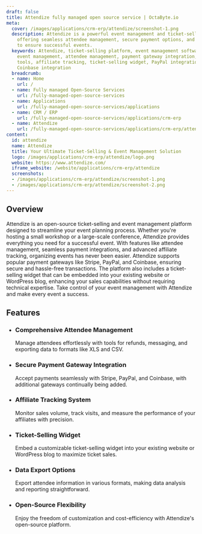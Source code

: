 ```yaml
---
draft: false
title: Attendize fully managed open source service | OctaByte.io
meta:
  cover: /images/applications/crm-erp/attendize/screenshot-1.png
  description: Attendize is a powerful event management and ticket-selling platform
    offering seamless attendee management, secure payment options, and advanced features
    to ensure successful events.
  keywords: Attendize, ticket-selling platform, event management software, open-source
    event management, attendee management, payment gateway integration, event planning
    tools, affiliate tracking, ticket-selling widget, PayPal integration, Stripe integration,
    Coinbase integration
  breadcrumb:
  - name: Home
    url: /
  - name: Fully managed Open-Source Services
    url: /fully-managed-open-source-services
  - name: Applications
    url: /fully-managed-open-source-services/applications
  - name: CRM / ERP
    url: /fully-managed-open-source-services/applications/crm-erp
  - name: Attendize
    url: /fully-managed-open-source-services/applications/crm-erp/attendize
content:
  id: attendize
  name: Attendize
  title: Your Ultimate Ticket-Selling & Event Management Solution
  logo: /images/applications/crm-erp/attendize/logo.png
  website: https://www.attendize.com/
  iframe_website: /website/applications/crm-erp/attendize
  screenshots:
  - /images/applications/crm-erp/attendize/screenshot-1.png
  - /images/applications/crm-erp/attendize/screenshot-2.png
---
```


## Overview

Attendize is an open-source ticket-selling and event management platform designed to streamline your event planning process. Whether you're hosting a small workshop or a large-scale conference, Attendize provides everything you need for a successful event. With features like attendee management, seamless payment integrations, and advanced affiliate tracking, organizing events has never been easier. Attendize supports popular payment gateways like Stripe, PayPal, and Coinbase, ensuring secure and hassle-free transactions. The platform also includes a ticket-selling widget that can be embedded into your existing website or WordPress blog, enhancing your sales capabilities without requiring technical expertise. Take control of your event management with Attendize and make every event a success.

## Features

- ### Comprehensive Attendee Management

  Manage attendees effortlessly with tools for refunds, messaging, and exporting data to formats like XLS and CSV.

- ### Secure Payment Gateway Integration

  Accept payments seamlessly with Stripe, PayPal, and Coinbase, with additional gateways continually being added.

- ### Affiliate Tracking System

  Monitor sales volume, track visits, and measure the performance of your affiliates with precision.

- ### Ticket-Selling Widget

  Embed a customizable ticket-selling widget into your existing website or WordPress blog to maximize ticket sales.

- ### Data Export Options

  Export attendee information in various formats, making data analysis and reporting straightforward.

- ### Open-Source Flexibility

  Enjoy the freedom of customization and cost-efficiency with Attendize's open-source platform.